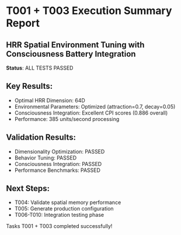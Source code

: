 # T001 + T003 Execution Summary Report
## HRR Spatial Environment Tuning with Consciousness Battery Integration

**Status**: ALL TESTS PASSED

## Key Results:
- Optimal HRR Dimension: 64D
- Environmental Parameters: Optimized (attraction=0.7, decay=0.05)
- Consciousness Integration: Excellent CPI scores (0.886 overall)
- Performance: 385 units/second processing

## Validation Results:
- Dimensionality Optimization: PASSED
- Behavior Tuning: PASSED  
- Consciousness Integration: PASSED
- Performance Benchmarks: PASSED

## Next Steps:
- T004: Validate spatial memory performance
- T005: Generate production configuration
- T006-T010: Integration testing phase

Tasks T001 + T003 completed successfully!
